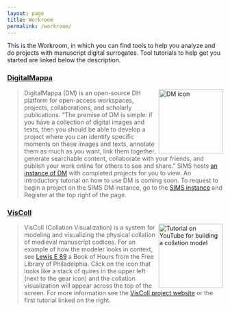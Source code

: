 ```yaml
---
layout: page
title: Workroom
permalink: /workroom/
---
```


This is the Workroom, in which you can find tools to help you analyze and do projects with manuscript digital surrogates. Tool tutorials to help get you started are linked below the description.

### [DigitalMappa](https://www.digitalmappa.org/)

 [<img align="right" height="150" src="/sims-instruction/images/DM_logo.png" alt="DM icon">](https://sims2.digitalmappa.org/ "SIMS Digital Mappa")

> DigitalMappa (DM) is an open-source DH platform for open-access workspaces, projects, collaborations, and scholarly publications. "The premise of DM is simple: if you have a collection of digital images and texts, then you should be able to develop a project where you can identify specific moments on these images and texts, annotate them as much as you want, link them together, generate searchable content, collaborate with your friends, and publish your work online for others to see and share." SIMS hosts [an instance of DM](https://sims2.digitalmappa.org/) with completed projects for you to view. An introductory tutorial on how to use DM is coming soon. To request to begin a project on the SIMS DM instance, go to the [SIMS instance](https://sims2.digitalmappa.org/) and Register at the top right of the page.


### [VisColl](https://viscoll.org/)

 [<img align="right" height="150" src="http://img.youtube.com/vi/TdPPcCIcSgk/0.jpg" alt="Tutorial on YouTube for building a collation model">](http://www.youtube.com/watch?v=TdPPcCIcSgk "VisColl Tutorial")
 
> VisColl (Collation Visualization) is a system for modeling and visualizing the physical collation of medieval manuscript codices. For an example of how the modeler looks in context, see [Lewis E 89](http://bibliophilly.library.upenn.edu/viewer.php?id=Lewis%20E%2089#page/1/mode/2up) a Book of Hours from the Free Library of Philadelphia. Click on the icon that looks like a stack of quires in the upper left (next to the gear icon) and the collation visualization will appear across the top of the screen. For more information see the [VisColl project website](https://viscoll.org/) or the first tutorial linked on the right.
